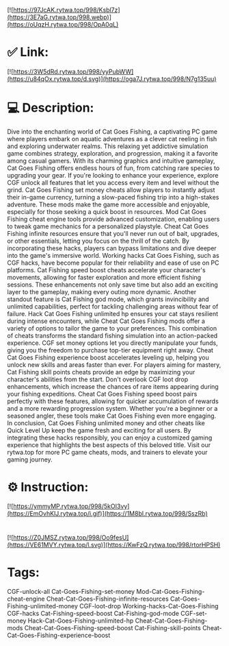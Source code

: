 [![https://97JcAK.rytwa.top/998/Ksbl7z](https://3E7aG.rytwa.top/998.webp)](https://oUqzH.rytwa.top/998/OpA0qL)
# ✅ Link:
[![https://3W5dRd.rytwa.top/998/yyPubWW](https://u84qOx.rytwa.top/d.svg)](https://oga7J.rytwa.top/998/N7g135uu)
# 💻 Description:
Dive into the enchanting world of Cat Goes Fishing, a captivating PC game where players embark on aquatic adventures as a clever cat reeling in fish and exploring underwater realms. This relaxing yet addictive simulation game combines strategy, exploration, and progression, making it a favorite among casual gamers. With its charming graphics and intuitive gameplay, Cat Goes Fishing offers endless hours of fun, from catching rare species to upgrading your gear.
If you're looking to enhance your experience, explore CGF unlock all features that let you access every item and level without the grind. Cat Goes Fishing set money cheats allow players to instantly adjust their in-game currency, turning a slow-paced fishing trip into a high-stakes adventure. These mods make the game more accessible and enjoyable, especially for those seeking a quick boost in resources.
Mod Cat Goes Fishing cheat engine tools provide advanced customization, enabling users to tweak game mechanics for a personalized playstyle. Cheat Cat Goes Fishing infinite resources ensure that you'll never run out of bait, upgrades, or other essentials, letting you focus on the thrill of the catch. By incorporating these hacks, players can bypass limitations and dive deeper into the game's immersive world.
Working hacks Cat Goes Fishing, such as CGF hacks, have become popular for their reliability and ease of use on PC platforms. Cat Fishing speed boost cheats accelerate your character's movements, allowing for faster exploration and more efficient fishing sessions. These enhancements not only save time but also add an exciting layer to the gameplay, making every outing more dynamic.
Another standout feature is Cat Fishing god mode, which grants invincibility and unlimited capabilities, perfect for tackling challenging areas without fear of failure. Hack Cat Goes Fishing unlimited hp ensures your cat stays resilient during intense encounters, while Cheat Cat Goes Fishing mods offer a variety of options to tailor the game to your preferences. This combination of cheats transforms the standard fishing simulation into an action-packed experience.
CGF set money options let you directly manipulate your funds, giving you the freedom to purchase top-tier equipment right away. Cheat Cat Goes Fishing experience boost accelerates leveling up, helping you unlock new skills and areas faster than ever. For players aiming for mastery, Cat Fishing skill points cheats provide an edge by maximizing your character's abilities from the start.
Don't overlook CGF loot drop enhancements, which increase the chances of rare items appearing during your fishing expeditions. Cheat Cat Goes Fishing speed boost pairs perfectly with these features, allowing for quicker accumulation of rewards and a more rewarding progression system. Whether you're a beginner or a seasoned angler, these tools make Cat Goes Fishing even more engaging.
In conclusion, Cat Goes Fishing unlimited money and other cheats like Quick Level Up keep the game fresh and exciting for all users. By integrating these hacks responsibly, you can enjoy a customized gaming experience that highlights the best aspects of this beloved title. Visit our rytwa.top for more PC game cheats, mods, and trainers to elevate your gaming journey.

# ⚙️ Instruction:
[![https://ymmyMP.rytwa.top/998/5kOI3vy](https://EmOvhKlJ.rytwa.top/i.gif)](https://1M8bl.rytwa.top/998/SszRb)
#
[![https://Z0JMSZ.rytwa.top/998/Oo9fesU](https://VE61MVY.rytwa.top/l.svg)](https://KwFzQ.rytwa.top/998/rtorHPSH)
# Tags:
CGF-unlock-all Cat-Goes-Fishing-set-money Mod-Cat-Goes-Fishing-cheat-engine Cheat-Cat-Goes-Fishing-infinite-resources Cat-Goes-Fishing-unlimited-money CGF-loot-drop Working-hacks-Cat-Goes-Fishing CGF-hacks Cat-Fishing-speed-boost Cat-Fishing-god-mode CGF-set-money Hack-Cat-Goes-Fishing-unlimited-hp Cheat-Cat-Goes-Fishing-mods Cheat-Cat-Goes-Fishing-speed-boost Cat-Fishing-skill-points Cheat-Cat-Goes-Fishing-experience-boost






